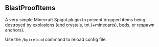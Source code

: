 ## BlastProofItems
A very simple Minecraft Spigot plugin to prevent dropped items being destroyed by explosions (end crystals, tnt (+minecarts), beds, or respawn anchors).

Use the `/bpireload` command to reload config file.
